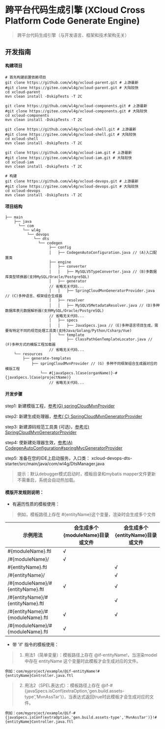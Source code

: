 # 跨平台代码生成引擎 (XCloud Cross Platform Code Generate Engine)

> 跨平台代码生成引擎（与开发语言、框架和技术架构无关）


## 开发指南

#### 构建项目

```
# 首先构建前置依赖项目
git clone https://github.com/wl4g/xcloud-parent.git # 上游最新
#git clone https://gitee.com/wl4g/xcloud-parent.git # 大陆较快
cd xcloud-parent
mvn clean install -DskipTests -T 2C

git clone https://github.com/wl4g/xcloud-components.git # 上游最新
#git clone https://gitee.com/wl4g/xcloud-components.git # 大陆较快
cd xcloud-components
mvn clean install -DskipTests -T 2C

git clone https://github.com/wl4g/xcloud-shell.git # 上游最新
#git clone https://gitee.com/wl4g/xcloud-shell.git # 大陆较快
cd xcloud-shell
mvn clean install -DskipTests -T 2C

git clone https://github.com/wl4g/xcloud-iam.git # 上游最新
#git clone https://gitee.com/wl4g/xcloud-iam.git # 大陆较快
cd xcloud-iam
mvn clean install -DskipTests -T 2C

# 构建
git clone https://github.com/wl4g/xcloud-devops.git # 上游最新
#git clone https://gitee.com/wl4g/xcloud-devops.git # 大陆较快
cd xcloud-devops
mvn clean install -DskipTests -T 2C
```

#### 项目结构
```
├── main
    ├── java
      └── com
    	└── wl4g
          └── devops
             └── dts
               └── codegen
                    ├── config
                    │   ├── CodegenAutoConfiguration.java // (A)入口配置类
                    ├── engine
                    │   ├── converter
                    │   │   ├── MySQLV5TypeConverter.java // (B)多数据库类型转换器(支持MySQL/Oracle/PostgreSQL)
                    │   ├── generator
                    // 省略无关代码...
                    │   │   ├── SpringCloudMvnGeneratorProvider.java // (C)多种语言、框架组合生成器
                    │   ├── resolver
                    │   │   ├── MySQLV5MetadataResolver.java // (D)多种数据库表元数据解析器(支持MySQL/Oracle/PostgreSQL)
                    // 省略无关代码...
                    │   ├── specs
                    │   │   ├── JavaSpecs.java // (E)多种语言项目生成，需要有特定不同的规范处理工具类(支持Java/Golang/Python/Csharp/Vue)
                    │   └── template
                    │       ├── ClassPathGenTemplateLocator.java // (F)多种方式的模版工程加载器
                    // 省略无关代码...
    └── resources
        ├── generate-templates
            ├── springCloudMvnProvider // (G) 多种不同框架组合生成器对应的模版工程
                └── #{javaSpecs.lCase(organName)}-#{javaSpecs.lCase(projectName)}
                    // 省略无关代码...

```


#### 开发步骤
step1: 新建模版工程，[参考(G) springCloudMvnProvider](src/main/resources/generate-templates/springCloudMvnProvider)

step2: 新建生成处理器，[参考( C) SpringCloudMvnGeneratorProvider](src/main/java/com/wl4g/devops/dts/codegen/engine/generator/SpringCloudMvnGeneratorProvider.java)

step3: 新建源码规范工具类 (可选)，[参考(E) SpringCloudMvnGeneratorProvider](src/main/java/com/wl4g/devops/dts/codegen/engine/naming/SpringCloudMvnGeneratorProvider.java)

step4: 使新建处理器生效，[参考(A) CodegenAutoConfiguration#springMvcGeneratorProvider](src/main/java/com/wl4g/devops/dts/codegen/config/CodegenAutoConfiguration.java#springMvcGeneratorProvider)

step5: 准备在您的IDE上启动服务，入口类：  xcloud-devops-dts-starter/src/main/java/com/wl4g/DtsManager.java

> 提示：默认debugger模式启动时，模板目录和mybatis mapper文件更新不需重启，系统会自动热加载。

#### 模版开发规则说明：

- 有遍历性质的模板使用：
> 例如，模板路径上存在 #{entityName}这个变量，渲染时会生成多个文件

|示例用法|会生成多个{moduleName}目录或文件|会生成多个{entityName}目录或文件|
|-|-|-|
|#{moduleName}.ftl|√||
|/#{moduleName}/|√||
|#{entityName}.ftl||√|
|/#{entityName}/||√|
|/#{moduleName}/#{entityName}.ftl|√|√|
|/#{entityName}/#{entityName}.ftl||√|
|/#{entityName}/#{moduleName}.ftl|√|√|
|/#{moduleName}/#{moduleName}.ftl|√||


- 带 'if' 指令的模板使用：
> 1. 用法1（简单变量）：模板路径上存在 @if-entityName!，当渲染model中存在 entityName 这个变量时此模板才会生成对应的文件。
```
例如：com/myproject/example/@if-entityName!#{entityName}Controller.java.ftl
```

> 2. 用法2（SPEL表达式）：模板路径上存在 @if-#{javaSpecs.isConf(extraOption,'gen.build.assets-type','MvnAssTar')}，当表达式返回true时此模板才会生成对应的文件。

```
例如：com/myproject/example/@if-#{javaSpecs.isConf(extraOption,'gen.build.assets-type','MvnAssTar')}!#{entityName}Controller.java.ftl
```
